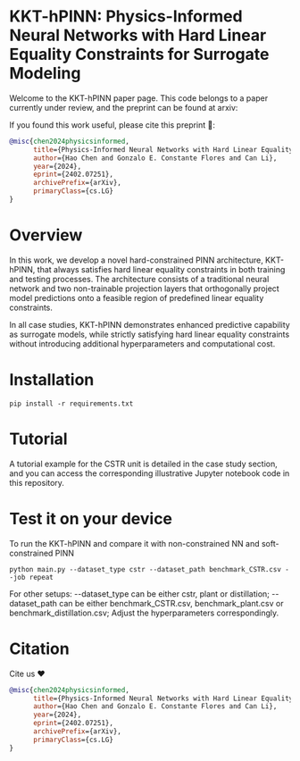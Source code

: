 # KKT-hPINN: Physics-Informed Neural Networks with Hard Linear Equality Constraints for Surrogate Modeling
Welcome to the KKT-hPINN paper page. This code belongs to a paper currently under review, and the preprint can be found at arxiv:

If you found this work useful, please cite this preprint 🚀:
```bibtex
@misc{chen2024physicsinformed,
      title={Physics-Informed Neural Networks with Hard Linear Equality Constraints}, 
      author={Hao Chen and Gonzalo E. Constante Flores and Can Li},
      year={2024},
      eprint={2402.07251},
      archivePrefix={arXiv},
      primaryClass={cs.LG}
}
```

# Overview
In this work, we develop a novel hard-constrained PINN architecture, KKT-hPINN, that always satisfies hard linear equality constraints in both training and testing processes. The architecture consists of a traditional neural network and two non-trainable projection layers that orthogonally project model predictions onto a feasible region of predefined linear equality constraints.

In all case studies, KKT-hPINN demonstrates enhanced predictive capability as surrogate models, while strictly satisfying hard linear equality constraints without introducing additional hyperparameters and computational cost.

# Installation
```pip install -r requirements.txt```

# Tutorial
A tutorial example for the CSTR unit is detailed in the case study section, and you can access the corresponding illustrative Jupyter notebook code in this repository.

# Test it on your device
To run the KKT-hPINN and compare it with non-constrained NN and soft-constrained PINN

```python main.py --dataset_type cstr --dataset_path benchmark_CSTR.csv --job repeat```

For other setups: --dataset_type can be either cstr, plant or distillation; --dataset_path can be either benchmark_CSTR.csv, benchmark_plant.csv or benchmark_distillation.csv; Adjust the hyperparameters correspondingly.

# Citation
Cite us ❤️
```bibtex
@misc{chen2024physicsinformed,
      title={Physics-Informed Neural Networks with Hard Linear Equality Constraints}, 
      author={Hao Chen and Gonzalo E. Constante Flores and Can Li},
      year={2024},
      eprint={2402.07251},
      archivePrefix={arXiv},
      primaryClass={cs.LG}
}
```
